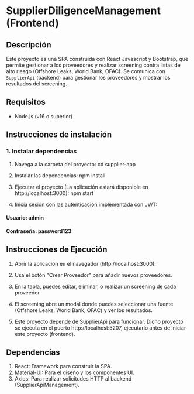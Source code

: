 # SupplierDiligenceManagement (Frontend)

## Descripción
Este proyecto es una SPA construida con React Javascript y Bootstrap, que permite gestionar a los proveedores y realizar screening contra listas de alto riesgo  (Offshore Leaks, World Bank, OFAC). Se comunica con `SupplierApi` (backend) para gestionar los proveedores y mostrar los resultados del screening.

## Requisitos
- Node.js (v16 o superior)

## Instrucciones de instalación

### 1. Instalar dependencias

1. Navega a la carpeta del proyecto: 
    cd supplier-app

2. Instalar las dependencias: 
    npm install

3. Ejecutar el proyecto (La aplicación estará disponible en http://localhost:3000): 
    npm start

4. Inicia sesión con las autenticación implementada con JWT:
#### Usuario: admin
#### Contraseña: password123

## Instrucciones de Ejecución

1. Abrir la aplicación en el navegador (http://localhost:3000).

2. Usa el botón "Crear Proveedor" para añadir nuevos proveedores.

3. En la tabla, puedes editar, eliminar, o realizar un screening de cada proveedor.

4. El screening abre un modal donde puedes seleccionar una fuente (Offshore Leaks, World Bank, OFAC) y ver los resultados.

5. Este proyecto depende de SupplierApi para funcionar. Dicho proyecto se ejecuta en el puerto http://localhost:5207, ejecutarlo antes de iniciar este proyecto (frontend).

## Dependencias

1. React: Framework para construir la SPA.
2. Material-UI: Para el diseño y los componentes UI.
3. Axios: Para realizar solicitudes HTTP al backend (SupplierApiManagement).

